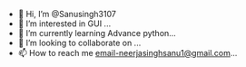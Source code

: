 - 👋 Hi, I’m @Sanusingh3107
- 👀 I’m interested in GUI ...
- 🌱 I’m currently learning Advance python...
- 💞️ I’m looking to collaborate on ...
- 📫 How to reach me email-neerjasinghsanu1@gmail.com...

<!---
Sanusingh3107/Sanusingh3107 is a ✨ special ✨ repository because its `README.md` (this file) appears on your GitHub profile.
You can click the Preview link to take a look at your changes.
--->
